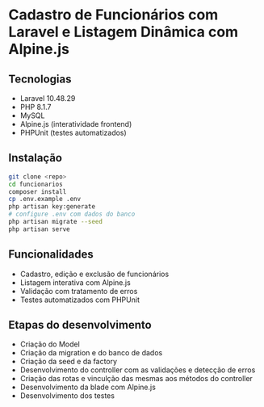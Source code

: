 # Cadastro de Funcionários com Laravel e Listagem Dinâmica com Alpine.js

## Tecnologias
- Laravel 10.48.29
- PHP 8.1.7
- MySQL
- Alpine.js (interatividade frontend)
- PHPUnit (testes automatizados)

## Instalação
```bash
git clone <repo>
cd funcionarios
composer install
cp .env.example .env
php artisan key:generate
# configure .env com dados do banco
php artisan migrate --seed
php artisan serve
```

## Funcionalidades
- Cadastro, edição e exclusão de funcionários
- Listagem interativa com Alpine.js
- Validação com tratamento de erros
- Testes automatizados com PHPUnit

## Etapas do desenvolvimento
- Criação do Model
- Criação da migration e do banco de dados
- Criação da seed e da factory
- Desenvolvimento do controller com as validações e detecção de erros
- Criação das rotas e vinculção das mesmas aos métodos do controller
- Desenvolvimento da blade com Alpine.js
- Desenvolvimento dos testes
